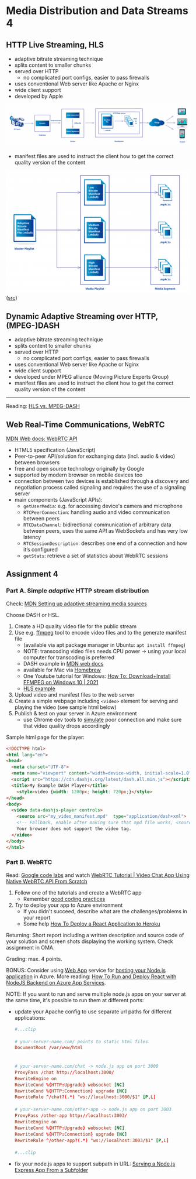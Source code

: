 # Media Distribution and Data Streams 4

## HTTP Live Streaming, HLS

- adaptive bitrate streaming technique
- splits content to smaller chunks
- served over HTTP
  - no complicated port configs, easier to pass firewalls
- uses conventional Web server like Apache or Nginx
- wide client support
- developed by Apple

![HSL Protocol flow](img/hls-protocol-flow.png)  

- manifest files are used to instruct the client how to get the correct quality version of the content

![HSL Protocol flow](img/hls-manifests.png)  
([src](https://www.synopi.com/hls-http-live-streaming))

## Dynamic Adaptive Streaming over HTTP, (MPEG-)DASH

- adaptive bitrate streaming technique
- splits content to smaller chunks
- served over HTTP
  - no complicated port configs, easier to pass firewalls
- uses conventional Web server like Apache or Nginx
- wide client support
- developed under MPEG alliance (Moving Picture Experts Group)
- manifest files are used to instruct the client how to get the correct quality version of the content

---

Reading: [HLS vs. MPEG-DASH](https://www.dacast.com/blog/mpeg-dash-vs-hls-what-you-should-know/)

## Web Real-Time Communications, WebRTC

[MDN Web docs: WebRTC API](https://developer.mozilla.org/en-US/docs/Web/API/WebRTC_API)

- HTML5 specification (JavaScript)
- Peer-to-peer API/solution for exchanging data (incl. audio & video) between browsers
- free and open source technology originally by Google
- supported by modern browser on mobile devices too
- connection between two devices is established through a discovery and negotiation process called signaling and requires the use of a signaling server
- main components (JavaScript APIs):
  - `getUserMedia`: e.g. for accessing device's camera and microphone
  - `RTCPeerConnection`: handling audio and video communication between peers
  - `RTCDataChannel`: bidirectional communication of arbitrary data between peers, uses the same API as WebSockets and has very low latency
  - `RTCSessionDescription`: describes one end of a connection and how it’s configured
  - `getStats`: retrieve a set of statistics about WebRTC sessions

## Assignment 4

### Part A. Simple _adaptive_ HTTP stream distribution

Check: [MDN Setting up adaptive streaming media sources](https://developer.mozilla.org/en-US/docs/Web/Guide/Audio_and_video_delivery/Setting_up_adaptive_streaming_media_sources)

Choose DASH or HSL.

1. Create a HD quality video file for the public stream
1. Use e.g. [ffmpeg](https://ffmpeg.org/) tool to encode video files and to the generate manifest file
    - (available via apt package manager in Ubuntu: `apt install ffmpeg`)
    - NOTE: transcoding video files needs CPU power -> using your local computer for transcoding is preferred
    - DASH example in [MDN web docs](https://developer.mozilla.org/en-US/docs/Web/Media/DASH_Adaptive_Streaming_for_HTML_5_Video)
    - available for Mac via [Homebrew](https://formulae.brew.sh/formula/ffmpeg)
    - One Youtube tutorial for Windows: [How To: Download+Install FFMPEG on Windows 10 | 2021](https://www.youtube.com/watch?v=r1AtmY-RMyQ)
    - [HLS example](https://ottverse.com/hls-packaging-using-ffmpeg-live-vod/)
1. Upload video and manifest files to the web server
1. Create a simple webpage including `<video>` element for serving and playing the video (see sample html below)
1. Publish & test on your server in Azure environment
    - use Chrome dev tools to [simulate](https://www.browserstack.com/guide/how-to-perform-network-throttling-in-chrome) poor connection and make sure that video quality drops accordingly

Sample html page for the player:

```html
<!DOCTYPE html>
<html lang="en">
<head>
  <meta charset="UTF-8">
  <meta name="viewport" content="width=device-width, initial-scale=1.0">
  <script src="https://cdn.dashjs.org/latest/dash.all.min.js"></script>
  <title>My Example DASH Player</title>
    <style>video {width: 1280px; height: 720px;}</style>
</head>
<body>
  <video data-dashjs-player controls>
    <source src="my_video_manifest.mpd"  type="application/dash+xml">
    <!-- Fallback, enable after making sure that mpd file works, <source src="example-vid.mp4"> -->
    Your browser does not support the video tag.
  </video>
</body>
</html>
```

### Part B. WebRTC

Read: [Google code labs](https://codelabs.developers.google.com/codelabs/webrtc-web) and watch [WebRTC Tutorial | Video Chat App Using Native WebRTC API From Scratch](https://www.youtube.com/watch?v=JhyY8LdAQHU)

1. Follow one of the tutorials and create a WebRTC app
    - Remember [good coding practices](https://gist.github.com/mattpe/31fe23e372925cf13693a34bf09c92ad)
1. _Try_ to deploy your app to Azure environment
    - If you didn't succeed, describe what are the challenges/problems in your report
    - Some help [How To Deploy a React Application to Heroku](https://www.youtube.com/watch?v=RQcWKcMa_Jc)

Returning: Short report including a written description and source code of your solution and screen shots displaying the working system. Check assignment in OMA.  

Grading: max. 4 points.

BONUS: Consider using [Web App](https://docs.microsoft.com/en-us/azure/app-service/?WT.mc_id=Portal-Microsoft_Azure_Marketplace) service for [hosting your Node.js application](https://docs.microsoft.com/en-us/azure/app-service/quickstart-nodejs?pivots=platform-linux) in Azure. More reading: [How To Run and Deploy React with NodeJS Backend on Azure App Services](https://medium.com/bb-tutorials-and-thoughts/how-to-run-and-deploy-react-with-nodejs-backend-on-azure-app-services-b853f6e5234f).

NOTE: If you want to run and serve multiple node.js apps on your server at the same time, it's possible to run them at different ports:

- update your Apache config to use separate url paths for different applications:

  ```conf
  #...clip

  # your-server-name.com/ points to static html files 
  DocumentRoot /var/www/html


  # your-server-name.com/chat -> node.js app on port 3000
  ProxyPass /chat http://localhost:3000/
  RewriteEngine on
  RewriteCond %{HTTP:Upgrade} websocket [NC]
  RewriteCond %{HTTP:Connection} upgrade [NC]
  RewriteRule ^/chat?(.*) "ws://localhost:3000/$1" [P,L]
  
  # your-server-name.com/other-app -> node.js app on port 3003
  ProxyPass /other-app http://localhost:3003/
  RewriteEngine on
  RewriteCond %{HTTP:Upgrade} websocket [NC]
  RewriteCond %{HTTP:Connection} upgrade [NC]
  RewriteRule ^/other-app?(.*) "ws://localhost:3003/$1" [P,L]
  
  #...clip

  ```

- fix your node.js apps to support subpath in URL: [Serving a Node.js Express App From a Subfolder](https://betterprogramming.pub/serving-a-node-js-express-app-from-a-subfolder-a-routing-lifehack-a3c88da9840c)
